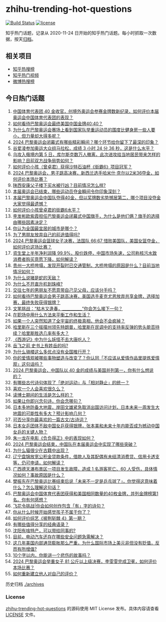 # zhihu-trending-hot-questions

[![Build Status](https://github.com/justjavac/zhihu-trending-hot-questions/workflows/ci/badge.svg?branch=master)](https://github.com/justjavac/zhihu-trending-hot-questions/actions)
[![license](https://img.shields.io/github/license/justjavac/zhihu-trending-hot-questions)](https://github.com/justjavac/zhihu-trending-hot-questions/blob/master/LICENSE)

知乎热门话题，记录从 2020-11-24
日开始的知乎热门话题。每小时抓取一次数据，按天[归档](./archives)。

## 相关项目

- [知乎热搜榜](https://github.com/justjavac/zhihu-trending-top-search)
- [知乎热门视频](https://github.com/justjavac/zhihu-trending-hot-video)
- [微博热搜榜](https://github.com/justjavac/weibo-trending-hot-search)

## 今日热门话题

<!-- BEGIN -->
<!-- 最后更新时间 Mon Aug 12 2024 08:34:02 GMT+0800 (China Standard Time) -->

1. [中国体育代表团 40 金收官，创境外奥运会参赛金牌数新纪录，如何评价本届奥运会中国体育代表团的表现？](https://www.zhihu.com/question/664028203)
1. [如何看待巴黎奥运会最终美国中国金牌40:40？](https://www.zhihu.com/question/664031029)
1. [为什么在巴黎奥运会赛场上看到国家队举重运动员的围度比健身房一些人要小，但力量却大得多呢？](https://www.zhihu.com/question/663912170)
1. [2024 巴黎奥运会闭幕式有哪些精彩瞬间？哪个环节给你留下了最深的印象？](https://www.zhihu.com/question/664039578)
1. [谷爱凌参加奥运大众组马拉松，成绩 3 小时 24 分 36 秒，这是什么水平？](https://www.zhihu.com/question/662718849)
1. [乌攻入俄境内第 5 日，库尔斯克数万人撤离，此次进攻给当地居民带来怎样的影响？目前双方战争局势如何？](https://www.zhihu.com/question/663998912)
1. [如何评价小孩（曾卓君）获得沙特石油杯《街霸6》项目冠军？](https://www.zhihu.com/question/664045736)
1. [2024 巴黎奥运会，男子跳高决赛，新西兰选手哈米什·克尔以2米36夺金，如何评价本场比赛？](https://www.zhihu.com/question/663981153)
1. [陕西安康父子楼下买水被行凶？目前情况怎么样?](https://www.zhihu.com/question/663920784)
1. [本届奥运会已结束，哪些运动员夺金瞬间令你印象深刻？](https://www.zhihu.com/question/664028555)
1. [本届巴黎奥运会中国队夺得40金，但以奖牌数劣势憾居第二，哪个项目没夺金大家觉得最遗憾？](https://www.zhihu.com/question/664031485)
1. [如何评价小孩曾卓君的街霸6水平？](https://www.zhihu.com/question/614954622)
1. [李发彬欧紫霞担任巴黎奥运会闭幕式中国旗手，为什么是他们俩？旗手的选择由哪些因素决定？](https://www.zhihu.com/question/664001339)
1. [你认为全国最宜居的城市是哪个？](https://www.zhihu.com/question/488808761)
1. [为了男朋友放弃自己的前途值得吗?](https://www.zhihu.com/question/661271348)
1. [2024 巴黎奥运会篮球女子决赛，法国队 66:67 惜败美国队，美国女篮夺金，如何评价这场比赛？](https://www.zhihu.com/question/664006435)
1. [资生堂上半年净利润降 99.9%，股价跌停，中国市场失速，公司称核污水致消费者购买意愿下降，如何解读？](https://www.zhihu.com/question/663921433)
1. [贵州一大桥垮塌，发现开裂时已交通管制，大桥垮塌的原因是什么？目前当地情况如何？](https://www.zhihu.com/question/663844759)
1. [为什么说猪是蛇的天敌？](https://www.zhihu.com/question/571047539)
1. [为什么不开直升机到珠峰?](https://www.zhihu.com/question/358221411)
1. [交往七年的男朋友不愿意带自己见父母，应该分手吗？](https://www.zhihu.com/question/660386939)
1. [如何看待巴黎奥运会男子跳高决赛，美国选手麦克尤恩放弃共享金牌，选择加赛，最终失败获得银牌？](https://www.zhihu.com/question/663967258)
1. [文笔挑战：“枯木又逢春，__________”你会怎么接下一句？](https://www.zhihu.com/question/664033622)
1. [在职场中用什么方法来平衡工作和生活？](https://www.zhihu.com/question/662905321)
1. [如果一个人突然知道了全宇宙的终极真相，他会不会疯掉？](https://www.zhihu.com/question/305912711)
1. [哈里斯在三个摇摆州领先特朗普，哈里斯在民调中的支持率反弹的势头能否持续？哈里斯胜选几率有多大？](https://www.zhihu.com/question/663993997)
1. [《西游记》中为什么妖怪不去大唐吃人？](https://www.zhihu.com/question/659406900)
1. [岳飞之前 史书上有姓岳的吗?](https://www.zhihu.com/question/663630542)
1. [为什么骑楼这么多优点没有全国推行开？](https://www.zhihu.com/question/663488574)
1. [你的爱情观被哪些事物塑造与改变了？你认同「不应该从爱情作品里提炼爱情观」这句话吗？](https://www.zhihu.com/question/662966863)
1. [2024 巴黎奥运会，中国队以 40 金的成绩与美国并列第一，你有什么想说的？](https://www.zhihu.com/question/664039331)
1. [有哪些古代诗句体现了「绝对运动」与「相对静止」的统一？](https://www.zhihu.com/question/660601896)
1. [喜欢一个人会喜欢很久么？](https://www.zhihu.com/question/661268911)
1. [读博士期间的生活是怎么样的？](https://www.zhihu.com/question/457319613)
1. [如果让你即兴念句诗，你会念哪句？](https://www.zhihu.com/question/662973225)
1. [日本多地防备大地震，岸田文雄紧急取消出国访问计划，日本未来一周发生大地震的可能性有多大？预计影响几何？](https://www.zhihu.com/question/663927700)
1. [可否分享你最喜欢的一篇古文/古诗词？](https://www.zhihu.com/question/663965511)
1. [日本女乒团体不敌中国女乒获得银牌，张本美和未来十年内能否成为撼动中国女乒的关键人物？](https://www.zhihu.com/question/663959137)
1. [朱一龙在电影《负负得正》中的表现如何？](https://www.zhihu.com/question/663869801)
1. [2024 巴黎奥运会结束，中国队在本届奥运会中实现了哪些突破？](https://www.zhihu.com/question/664039658)
1. [为什么猫很少在古籍中出现？](https://www.zhihu.com/question/21518576)
1. [辽宁盘锦放宽公积金贷款条件，借款人及其配偶有未结清消费贷、信用卡透支等，仍可申请，如何解读？](https://www.zhihu.com/question/663950004)
1. [广西德天瀑布景区一项目发生故障，造成 1 名游客死亡、60 人受伤，具体情况如何？事故原因是什么？](https://www.zhihu.com/question/663952181)
1. [樊振东在巴黎奥运比赛结束后说「未来不一定是乒乓球了」，你觉得这意味着什么？怎么理解这句话？](https://www.zhihu.com/question/663960931)
1. [巴黎奥运会中国体育代表团获得和美国相同数量的40枚金牌，并列金牌榜第1名。你有何感想？](https://www.zhihu.com/question/664028314)
1. [飞花令挑战|你会如何创作包含「有」字的诗句？](https://www.zhihu.com/question/663989627)
1. [你从什么时候开始感觉孩子不属于你了？](https://www.zhihu.com/question/616205418)
1. [如何评价综艺《披荆斩棘 4》第一期？](https://www.zhihu.com/question/663328911)
1. [有哪些值得分享的经典语录？](https://www.zhihu.com/question/651422067)
1. [沈阳有啥特产，可以带给同事的?](https://www.zhihu.com/question/654061055)
1. [目前，电动汽车还存在哪些安全问题急需解决？](https://www.zhihu.com/question/663232730)
1. [这几年美国内部通货膨胀那么严重，为什么国际市场上美元非但没有贬值，反而有所增值?](https://www.zhihu.com/question/663428040)
1. [10个字以内，你能讲一个悲伤的故事吗？](https://www.zhihu.com/question/652241723)
1. [2024 巴黎奥运会举重女子 81 公斤以上级决赛，李雯雯完成卫冕，如何评价本场比赛？](https://www.zhihu.com/question/664006130)
1. [如何重新建立他人对自己的评价？](https://www.zhihu.com/question/663882197)

<!-- END -->

历史归档 [./archives](./archives)

### License

[zhihu-trending-hot-questions](https://github.com/justjavac/zhihu-trending-hot-questions)
的源码使用 MIT License 发布。具体内容请查看 [LICENSE](./LICENSE) 文件。
